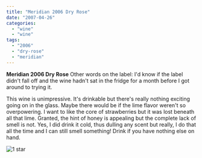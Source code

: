 ```yaml
---
title: "Meridian 2006 Dry Rose"
date: "2007-04-26"
categories: 
  - "wine"
  - "wine"
tags: 
  - "2006"
  - "dry-rose"
  - "meridian"
---
```


**Meridian 2006 Dry Rose** Other words on the label: I'd know if the label didn't fall off and the wine hadn't sat in the fridge for a month before I got around to trying it.

This wine is unimpressive. It's drinkable but there's really nothing exciting going on in the glass. Maybe there would be if the lime flavor weren't so overpowering. I want to like the core of strawberries but it was lost beneath all that lime. Granted, the hint of honey is appealing but the complete lack of smell is not. Yes, I did drink it cold, thus dulling any scent but really, I do that all the time and I can still smell something! Drink if you have nothing else on hand.

![1 star](http://www.rebeccagomezfarrell.com/wp-content/uploads/2009/04/rating_olive1.gif "rating_olive1")
